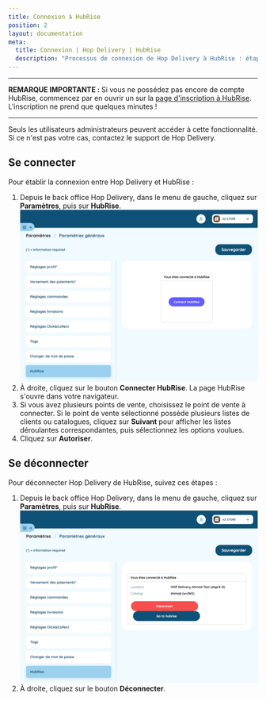 ```yaml
---
title: Connexion à HubRise
position: 2
layout: documentation
meta:
  title: Connexion | Hop Delivery | HubRise
  description: "Processus de connexion de Hop Delivery à HubRise : étapes à suivre pour recevoir vos commandes Hop Delivery dans votre solution d'encaissement."
---
```


---

**REMARQUE IMPORTANTE :** Si vous ne possédez pas encore de compte HubRise, commencez par en ouvrir un sur la [page d'inscription à HubRise](https://manager.hubrise.com/signup). L'inscription ne prend que quelques minutes !

---

Seuls les utilisateurs administrateurs peuvent accéder à cette fonctionnalité. Si ce n'est pas votre cas, contactez le support de Hop Delivery.

## Se connecter

Pour établir la connexion entre Hop Delivery et HubRise :
1. Depuis le back office Hop Delivery, dans le menu de gauche, cliquez sur **Paramètres**, puis sur **HubRise**.
  ![Connexion HubRise - Déconnecté](../images/001-fr-hop-delivery-hubrise-deconnecte.png)
2. À droite, cliquez sur le bouton **Connecter HubRise**. La page HubRise s'ouvre dans votre navigateur.
3. Si vous avez plusieurs points de vente, choisissez le point de vente à connecter. Si le point de vente sélectionné possède plusieurs listes de clients ou catalogues, cliquez sur **Suivant** pour afficher les listes déroulantes correspondantes, puis sélectionnez les options voulues.
4. Cliquez sur **Autoriser**.


## Se déconnecter

Pour déconnecter Hop Delivery de HubRise, suivez ces étapes :

1. Depuis le back office Hop Delivery, dans le menu de gauche, cliquez sur **Paramètres**, puis sur **HubRise**.
   ![Connexion HubRise - Connecté](../images/002-fr-hop-delivery-hubrise-connecte.png)
2. À droite, cliquez sur le bouton **Déconnecter**.